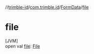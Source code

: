 //[trimble-id](../../../index.md)/[com.trimble.id](../index.md)/[FormData](index.md)/[file](file.md)

# file

[JVM]\
open val [file](file.md): [File](https://docs.oracle.com/javase/8/docs/api/java/io/File.html)

